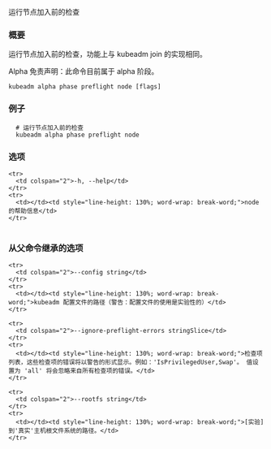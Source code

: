 
运行节点加入前的检查
<!--
Run node pre-flight checks
-->

<!--
### Synopsis
-->

### 概要

<!--
Run node pre-flight checks, functionally equivalent to what implemented by kubeadm join. 
-->
运行节点加入前的检查，功能上与 kubeadm join 的实现相同。

<!--
Alpha Disclaimer: this command is currently alpha.
-->
Alpha 免责声明：此命令目前属于 alpha 阶段。

```
kubeadm alpha phase preflight node [flags]
```

<!--
### Examples
-->

### 例子

<!--
  # Run node pre-flight checks.
-->

```
  # 运行节点加入前的检查
  kubeadm alpha phase preflight node
```

<!--
### Options
-->

### 选项

<table style="width: 100%; table-layout: fixed;">
  <colgroup>
    <col span="1" style="width: 10px;" />
    <col span="1" />
  </colgroup>
  <tbody>

    <tr>
      <td colspan="2">-h, --help</td>
    </tr>
    <tr>
      <td></td><td style="line-height: 130%; word-wrap: break-word;">node 的帮助信息</td>
    </tr>
<!--
      <td></td><td style="line-height: 130%; word-wrap: break-word;">help for node</td>
-->

  </tbody>
</table>



<!--
### Options inherited from parent commands
-->

### 从父命令继承的选项

<table style="width: 100%; table-layout: fixed;">
  <colgroup>
    <col span="1" style="width: 10px;" />
    <col span="1" />
  </colgroup>
  <tbody>

    <tr>
      <td colspan="2">--config string</td>
    </tr>
    <tr>
      <td></td><td style="line-height: 130%; word-wrap: break-word;">kubeadm 配置文件的路径（警告：配置文件的使用是实验性的）</td>
    </tr>
<!--
      <td></td><td style="line-height: 130%; word-wrap: break-word;">Path to kubeadm config file (WARNING: Usage of a configuration file is experimental)</td>
-->

    <tr>
      <td colspan="2">--ignore-preflight-errors stringSlice</td>
    </tr>
    <tr>
      <td></td><td style="line-height: 130%; word-wrap: break-word;">检查项列表，这些检查项的错误将以警告的形式显示。例如：'IsPrivilegedUser,Swap'。 值设置为 'all' 将会忽略来自所有检查项的错误。</td>
    </tr>
<!--
     <td></td><td style="line-height: 130%; word-wrap: break-word;">A list of checks whose errors will be shown as warnings. Example: 'IsPrivilegedUser,Swap'. Value 'all' ignores errors from all checks.</td>
-->

    <tr>
      <td colspan="2">--rootfs string</td>
    </tr>
    <tr>
      <td></td><td style="line-height: 130%; word-wrap: break-word;">[实验] 到'真实'主机根文件系统的路径。</td>
    </tr>
<!--
      <td></td><td style="line-height: 130%; word-wrap: break-word;">[EXPERIMENTAL] The path to the 'real' host root filesystem.</td>
-->

  </tbody>
</table>



